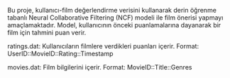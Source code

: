 Bu proje, kullanıcı-film değerlendirme verisini kullanarak derin öğrenme tabanlı Neural Collaborative Filtering (NCF) modeli ile film önerisi yapmayı amaçlamaktadır.
Model, kullanıcının önceki puanlamalarına dayanarak bir film için tahmini puan verir.

ratings.dat: Kullanıcıların filmlere verdikleri puanları içerir.
Format: UserID::MovieID::Rating::Timestamp

movies.dat: Film bilgilerini içerir.
Format: MovieID::Title::Genres
